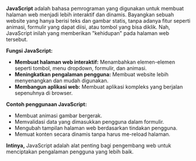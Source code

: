 **JavaScript** adalah bahasa pemrograman yang digunakan untuk membuat halaman web menjadi lebih interaktif dan dinamis. Bayangkan sebuah website yang hanya berisi teks dan gambar statis, tanpa adanya fitur seperti animasi, formulir yang dapat diisi, atau tombol yang bisa diklik. Nah, JavaScript inilah yang memberikan "kehidupan" pada halaman web tersebut.

**Fungsi JavaScript:**

- **Membuat halaman web interaktif:** Menambahkan elemen-elemen seperti tombol, menu dropdown, formulir, dan animasi.
- **Meningkatkan pengalaman pengguna:** Membuat website lebih menyenangkan dan mudah digunakan.
- **Membangun aplikasi web:** Membuat aplikasi kompleks yang berjalan sepenuhnya di browser.

**Contoh penggunaan JavaScript:**

- Membuat animasi gambar bergerak.
- Memvalidasi data yang dimasukkan pengguna dalam formulir.
- Mengubah tampilan halaman web berdasarkan tindakan pengguna.
- Memuat konten secara dinamis tanpa harus me-reload halaman.

**Intinya,** JavaScript adalah alat penting bagi pengembang web untuk menciptakan pengalaman pengguna yang lebih baik.